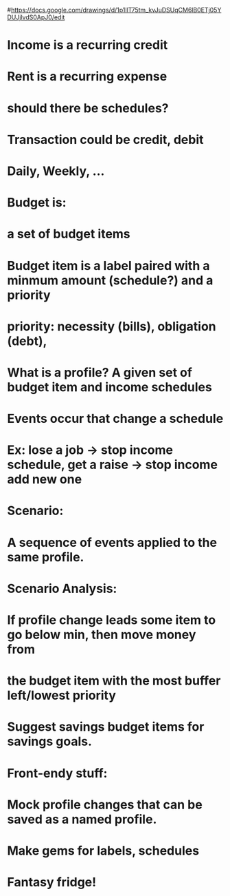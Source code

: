 #https://docs.google.com/drawings/d/1p1llT75tm_kvJuDSUqCM6lB0ETj05YDUJjlvdS0ApJ0/edit
# 
# Income is a recurring credit
# Rent is a recurring expense
#   should there be schedules?
#
# Transaction could be credit, debit
# Daily, Weekly, ...
#
# Budget is:
#   a set of budget items
#
# Budget item is a label paired with a minmum amount (schedule?) and a priority
# priority: necessity (bills), obligation (debt),
#
# What is a profile? A given set of budget item and income schedules
#
# Events occur that change a schedule
#   Ex: lose a job -> stop income schedule, get a raise -> stop income add new one
#
# Scenario:
#   A sequence of events applied to the same profile.
#
# Scenario Analysis:
# If profile change leads some item to go below min, then move money from
# the budget item with the most buffer left/lowest priority
#
# Suggest savings budget items for savings goals.
#
# Front-endy stuff:
#   Mock profile changes that can be saved as a named profile.
#
# Make gems for labels, schedules
# Fantasy fridge!